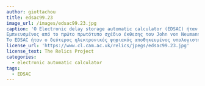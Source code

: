 ```yaml
---
author: giottachou
title: edsac99.23
image_url: /images/edsac99.23.jpg
caption: 'Ο Electronic delay storage automatic calculator (EDSAC) ήταν ένας πρόωρος Βρετανός υπολογιστής. 
Εμπνευσμένος από το πρώτο πρωτότυπο σχέδιο έκθεσης του John von Neumann για το EDVAC, το μηχάνημα κατασκευάστηκε από τον Maurice Wilkes και την ομάδα του στο Πανεπιστήμιο του Cambridge Μαθηματικού Εργαστηρίου στην Αγγλία.
Το EDSAC ήταν ο δεύτερος ηλεκτρονικός ψηφιακός αποθηκευμένος υπολογιστής προγράμματος για να μεταβεί σε τακτική υπηρεσία.'
license_url: 'https://www.cl.cam.ac.uk/relics/jpegs/edsac99.23.jpg'
license_text: The Relics Project
categories:
  - electronic automatic calculator
tags:
  - EDSAC
---
```

